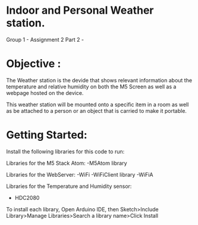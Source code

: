 # Indoor and Personal Weather station.

Group 1 - Assignment 2 Part 2 -  

# Objective : 
 The Weather station is the devide that shows relevant information about the temperature and relative humidity on both the M5 Screen as well as a webpage hosted on the device.
 
 This weather station will be mounted onto a specific item in a room as well as be attached to a person or an object that is carried to make it portable. 

# Getting Started: 
Install the following libraries for this code to run:

Libraries for the M5 Stack Atom:
    -M5Atom library 
    
 
 Libraries for the WebServer:
    -WiFi
    -WiFiClient library
    -WiFiA 
    
 Libraries for the Temperature and Humidity sensor: 
   - HDC2080

To install each library, Open Arduino IDE, then Sketch>Include Library>Manage Libraries>Search a library name>Click Install

